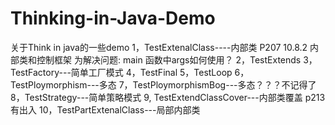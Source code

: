 # Thinking-in-Java-Demo
关于Think in java的一些demo
1，TestExtenalClass----内部类 P207 10.8.2 内部类和控制框架
  为解决问题: main 函数中args如何使用？
2，TestExtends
3，TestFactory---简单工厂模式
4，TestFinal
5，TestLoop
6，TestPloymorphism---多态
7，TestPloymorphismBog---多态？？？不记得了
8，TestStrategy---简单策略模式
9, TestExtendClassCover---内部类覆盖
    p213 有出入
10，TestPartExtenalClass---局部内部类
